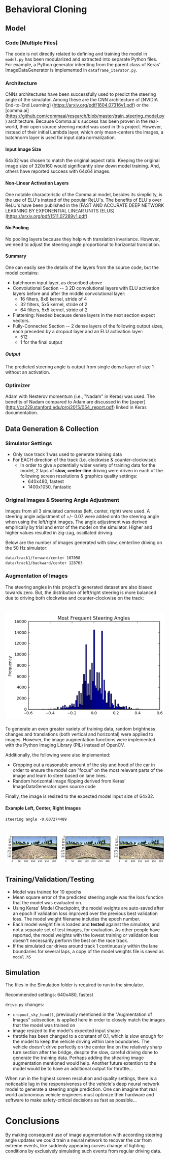
# Behavioral Cloning

## Model

### Code [Multiple Files]
The code is not directly related to defining and training the model in `model.py` has been modularized and extracted into separate Python files. For example, a Python generator inheriting from the parent class of Keras' ImageDataGenerator is implemented in `dataframe_iterator.py`.

### Architecture
CNNs architectures have been successfully used to predict the steering angle of the simulator. 
Among these are the CNN architecture of [NVIDIA End-to-End Learning] (https://arxiv.org/pdf/1604.07316v1.pdf) or the [comma.ai] (https://github.com/commaai/research/blob/master/train_steering_model.py) architecture.
Because Comma.ai's success has been proven in the real-world, their open source steering model was used in this project. However, instead of their initial Lambda layer, which only mean-centers the images, a batchnorm layer is used for input data normalization.

#### Input Image Size
64x32 was chosen to match the original aspect ratio. Keeping the original image size of 320x160 would significantly slow down model training. And, others have reported success with 64x64 images.

#### Non-Linear Activation Layers
One notable characteristic of the Comma.ai model, besides its simplicity, is the use of ELU's instead of the popular ReLU's. The benefits of ELU's over ReLU's have been published in the [FAST AND ACCURATE DEEP NETWORK LEARNING BY EXPONENTIAL LINEAR UNITS (ELUS] (https://arxiv.org/pdf/1511.07289v1.pdf).

#### No Pooling
No pooling layers because they help with translation invariance. However, we need to adjust the steering angle proportional to horizontal translation.

#### Summary
One can easily see the details of the layers from the source code, but the model contains:
* batchnorm input layer, as described above
* Convolutional Section -- 3 2D convolutional layers with ELU activation layers before and after the middle convolutional layer:
    * 16 filters, 8x8 kernel, stride of 4
    * 32 filters, 5x5 kernel, stride of 2
    * 64 filters, 5x5 kernel, stride of 2
* Flattening: Needed because dense layers in the next section expect vectors.
* Fully-Connected Section -- 2 dense layers of the following output sizes, each preceded by a dropout layer and an ELU activation layer:
    * 512 
    * 1 for the final output

##### Output
The predicted steering angle is output from single dense layer of size 1 without an activation.

### Optimizer
Adam with Nesterov momentum (i.e., "Nadam" in Keras) was used. The benefits of Nadam compared to Adam are discussed in the [paper] (http://cs229.stanford.edu/proj2015/054_report.pdf) linked in Keras documentation.

## Data Generation & Collection

### Simulator Settings
* Only race track 1 was used to generate training data
* For EACH direction of the track (i.e. clockwise & counter-clockwise):
    * In order to give a potentially wider variety of training data for the model, 2 laps of **slow, center-line** driving were driven in each of the following screen resolutions & graphics quality settings:
        * 640x480, fastest
        * 1400x1050, fantastic

### Original Images & Steering Angle Adjustment
Images from all 3 simulated cameras (left, center, right) were used. A steering angle adjustment of +/- 0.07 were added onto the steering angle when using the left/right images. The angle adjustment was derived empirically by trial and error of the model on the simulator. Higher and higher values resulted in zig-zag, oscillated driving.

Below are the number of images generated with slow, centerline driving on the 50 Hz simulator:

    data/track1/forward/center 107058
    data/track1/backward/center 128763


### Augmentation of Images
The steering angles in this project's generated dataset are also biased towards zero. But, the distribution of left/right steering is more balanced due to driving both clockwise and counter-clockwise on the track:


![png](1.png)
=======

To generate an even greater variety of training data, random brightness changes and translations (both vertical and horizontal) were applied to images. However, the image augmentation functions were implemented with the Python Imaging Library (PIL) instead of OpenCV.

Additionally, the following were also implemented:
* Cropping out a reasonable amount of the sky and hood of the car in order to ensure the model can "focus" on the most relevant parts of the image and learn to steer based on lane lines.
* Random horizontal image flipping derived from Keras' ImageDataGenerator open source code

Finally, the image is resized to the expected model input size of 64x32.

#### Example Left, Center, Right Images

    steering angle -0.007274489

![png](2.png)
=======

## Training/Validation/Testing

* Model was trained for 10 epochs
* Mean square error of the predicted steering angle was the loss function that the model was evaluated on.
* Using Keras' Model Checkpoint, the model weights are auto-saved after an epoch if validation loss improved over the previous best validation loss. The model weight filename includes the epoch number.
* Each model weight file is loaded and **tested** against the simulator, and not a separate set of test images, for evaluation. As other people have reported, the model weights with the lowest training or validation loss doesn't necessarily perform the best on the race track.
* If the simulated car drives around track 1 continuously within the lane boundaries for several laps, a copy of the model weights file is saved as `model.h5`

## Simulation
The files in the Simulation folder is required to run in the simulator.

Recommended settings: 640x480, fastest

`drive.py` changes:
* `cropout_sky_hood()`, previously mentioned in the "Augmentation of Images" subsection, is applied here in order to closely match the images that the model was trained on
* image resized to the model's expected input shape
* throttle has been changed to a constant of 0.1, which is slow enough for the model to keep the vehicle driving within lane boundaries. The vehicle doesn't drive perfectly on the center line on the relatively sharp turn section after the bridge, despite the slow, careful driving done to generate the training data. Perhaps adding the shearing image augmentation mentioned would help. Another future extention to the model would be to have an additional output for throttle...

When run in the highest screen resolution and quality settings, there is a noticeable lag in the responsiveness of the vehicle's deep neural network model to generate a steering angle prediction. One can imagine that real world autonomous vehicle engineers must optimize their hardware and software to make safety-critical decisions as fast as possible...

# Conclusions
By making consequent use of image augmentation with according steering angle updates we could train a neural network to recover the car from extreme events, like suddenly appearing curves change of lighting conditions by exclusively simulating such events from regular driving data. 
